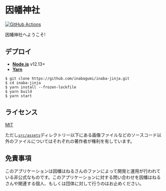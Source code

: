 # 因幡神社

[![GitHub Actions](https://github.com/inabagumi/inaba-jinja/workflows/Test/badge.svg)](https://github.com/inabagumi/inaba-jinja/actions?query=workflow%3A%22Test%22)

因幡神社へようこそ!

## デプロイ

- [**Node.js**](https://nodejs.org/ja/) v12.13+
- [**Yarn**](https://yarnpkg.com/ja/)

```console
$ git clone https://github.com/inabagumi/inaba-jinja.git
$ cd inaba-jinja
$ yarn install --frozen-lockfile
$ yarn build
$ yarn start
```

## ライセンス

[MIT](LICENSE)

ただし[`src/assets`](src/assets)ディレクトリー以下にある画像ファイルなどのソースコード以外のファイルについてはそれぞれの著作者が権利を有しています。

## 免責事項

このアプリケーションは因幡はねるさんのファンによって開発と運用が行われている非公式なものです。このアプリケーションに対する問い合わせを因幡はねるさんや関連する個人、もしくは団体に対して行うのはお止めください。
